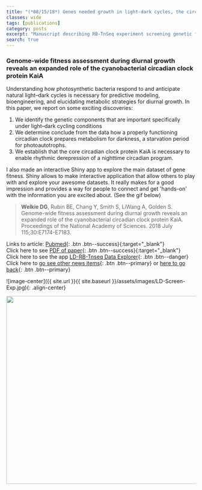 ```yaml
---
title: "(*08/15/18*) Genes needed growth in light-dark cycles, the circadian clock, and KaiA "
classes: wide
tags: [publications]
category: posts
excerpt: "Manuscript describing RB-TnSeq experiment screening genetic fitness under 12:12 light-dark cycle is published in PNAS!"
search: true    
---
```

### Genome-wide fitness assessment during diurnal growth reveals an expanded role of the cyanobacterial circadian clock protein KaiA <br> 
Understanding how photosynthetic bacteria respond to and anticipate natural light–dark cycles is necessary for predictive modeling, bioengineering, and elucidating metabolic strategies for diurnal growth. In this paper, we report on some exciting discoveries:
1. We identify the genetic components that are important specifically under light–dark cycling conditions
2. We determine conclude from the data how a properly functioning circadian clock prepares metabolism for darkness, a starvation period for photoautotrophs. 
3. We establish that the core circadian clock protein KaiA is necessary to enable rhythmic derepression of a nighttime circadian program.

I also made an interactive Shiny app to explore the main dataset of gene fitness. Shiny allows to make interactive application that allow others to play with and explore your awesome datasets. It really makes for a good impression and provides a way for people to connect and get 'hands-on' with the information you are excited about. (See the gif below)

> **Welkie DG**, Rubin BE, Chang Y, Smith S, LiWang A, Golden S. Genome-wide fitness assessment during diurnal growth reveals an expanded role of the cyanobacterial circadian clock protein KaiA. Proceedings of the National Academy of Sciences. 2018 July  115;30:E7174-E7183.

Links to article:         [Pubmed](https://www.ncbi.nlm.nih.gov/pubmed/29991601){: .btn .btn--success}{:target="_blank"}<br/>
Click here to see         [PDF of paper](https://drive.google.com/open?id=1sFRFf6C-Ya-xFav8DQwkiI93y1_CfRRb){: .btn .btn--success}{:target="_blank"}<br/>
Click here to see the app [LD-RB-Tnseq Data Explorer](/apps/#-shiny-app-for-ld-rb-tnSeq-dataset){: .btn .btn--danger}<br/>
Click here to             [go see other news items](/Blog/){: .btn .btn--primary} or [here to go back](/){: .btn .btn--primary}<br/>

![image-center]({{ site.url }}{{ site.baseurl }}/assets/images/LD-Screen-Exp.jpg){: .align-center}<br/>


<img src="/assets/images/shiny-app.gif" width="700" height="500" class="center">


